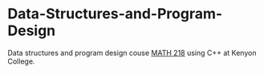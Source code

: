# Data-Structures-and-Program-Design
Data structures and program design couse [MATH 218](https://www2.kenyon.edu/Depts/Math/Aydin/Teach/Sp08/218/) using C++ at Kenyon College. 
